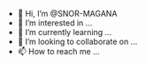 - 👋 Hi, I’m @SNOR-MAGANA
- 👀 I’m interested in ...
- 🌱 I’m currently learning ...
- 💞️ I’m looking to collaborate on ...
- 📫 How to reach me ...

<!---
SNOR-MAGANA/SNOR-MAGANA is a ✨ special ✨ repository because its `README.md` (this file) appears on your GitHub profile.
You can click the Preview link to take a look at your changes.
--->
